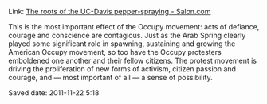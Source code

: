 <div id="wikitext">

Link: [The roots of the UC-Davis pepper-spraying -
Salon.com](http://www.salon.com/2011/11/20/the_roots_of_the_uc_davis_pepper_spraying/singleton/)

<div class="vspace">

</div>

<div class="round lrindent quote">

This is the most important effect of the Occupy movement: acts of
defiance, courage and conscience are contagious. Just as the Arab Spring
clearly played some significant role in spawning, sustaining and growing
the American Occupy movement, so too have the Occupy protesters
emboldened one another and their fellow citizens. The protest movement
is driving the proliferation of new forms of activism, citizen passion
and courage, and — most important of all — a sense of possibility.

<div class="vspace">

</div>

</div>

Saved date: 2011-11-22 5:18

<div class="vspace">

</div>

</div>
